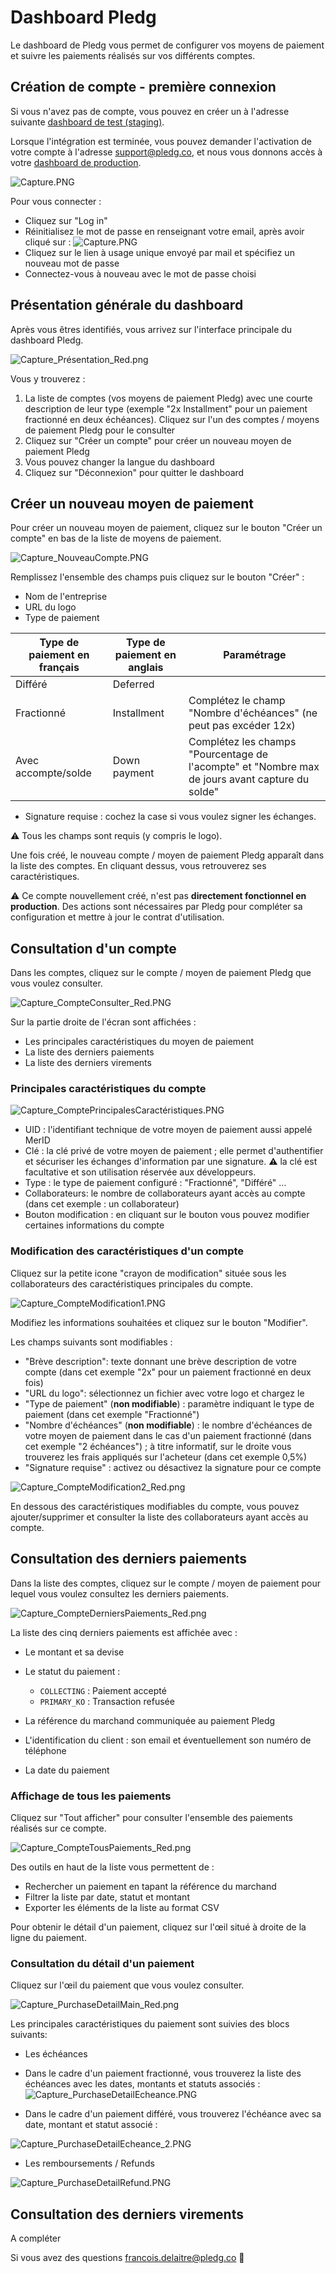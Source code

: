 # Dashboard Pledg

Le dashboard de Pledg vous permet de configurer vos moyens de paiement et suivre les paiements réalisés sur vos différents comptes.

## Création de compte - première connexion

Si vous n'avez pas de compte, vous pouvez en créer un à l'adresse suivante [dashboard de test (staging)](https://staging.dashboard.ecard.pledg.co/#/).

Lorsque l'intégration est terminée, vous pouvez demander l'activation de votre compte à l'adresse support@pledg.co, et nous vous donnons accès à votre [dashboard de production](https://dashboard.ecard.pledg.co/#/).

![Capture.PNG](https://storage.googleapis.com/slite-api-files-production/files/16cb4189-7bb4-43eb-986b-9b2ae1b74712/Capture.PNG)

Pour vous connecter :

* Cliquez sur "Log in"
* Réinitialisez le mot de passe en renseignant votre email, après avoir cliqué sur :
![Capture.PNG](https://storage.googleapis.com/slite-api-files-production/files/70ad746d-9434-48a0-8cc0-87e733341cd9/Capture.PNG)
* Cliquez sur le lien à usage unique envoyé par mail et spécifiez un nouveau mot de passe
* Connectez-vous à nouveau avec le mot de passe choisi

## Présentation générale du dashboard

Après vous êtres identifiés, vous arrivez sur l'interface principale du dashboard Pledg.

![Capture_Présentation_Red.png](https://storage.googleapis.com/slite-api-files-production/files/IRZjGiN~EW/98b78af6-fa5c-47c6-a807-8395c87cf3e9/Capture_Pr%C3%A9sentation_Red.png)

Vous y trouverez :

1. La liste de comptes (vos moyens de paiement Pledg) avec une courte description de leur type (exemple "2x Installment" pour un paiement fractionné en deux échéances). Cliquez sur l'un des comptes / moyens de paiement Pledg pour le consulter
2. Cliquez sur "Créer un compte" pour créer un nouveau moyen de paiement Pledg
3. Vous pouvez changer la langue du dashboard
4. Cliquez sur "Déconnexion" pour quitter le dashboard

## Créer un nouveau moyen de paiement

Pour créer un nouveau moyen de paiement, cliquez sur le bouton "Créer un compte" en bas de la liste de moyens de paiement.

![Capture_NouveauCompte.PNG](https://storage.googleapis.com/slite-api-files-production/files/IRZjGiN~EW/1641e1d2-f301-484c-b2b4-91b9714755fd/Capture_NouveauCompte.PNG)

Remplissez l'ensemble des champs puis cliquez sur le bouton "Créer" :

* Nom de l'entreprise
* URL du logo
* Type de paiement

| Type de paiement en français | Type de paiement en anglais | Paramétrage |
| ----------- | ----------- | ----------- |
| Différé | Deferred |  |
| Fractionné | Installment | Complétez le champ "Nombre d'échéances" (ne peut pas excéder 12x) |
| Avec accompte/solde | Down payment | Complétez les champs "Pourcentage de l'acompte" et "Nombre max de jours avant capture du solde" |

* Signature requise : cochez la case si vous voulez signer les échanges.

⚠️ Tous les champs sont requis (y compris le logo).

Une fois créé, le nouveau compte / moyen de paiement Pledg apparaît dans la liste des comptes. En cliquant dessus, vous retrouverez ses caractéristiques.

⚠️ Ce compte nouvellement créé, n'est pas **directement fonctionnel en production**. Des actions sont nécessaires par Pledg pour compléter sa configuration et mettre à jour le contrat d'utilisation.

## Consultation d'un compte

Dans les comptes, cliquez sur le compte / moyen de paiement Pledg que vous voulez consulter.

![Capture_CompteConsulter_Red.PNG](https://storage.googleapis.com/slite-api-files-production/files/IRZjGiN~EW/72819614-f179-4057-b046-738d97ed5b66/Capture_CompteConsulter_Red.PNG)

Sur la partie droite de l'écran sont affichées :

* Les principales caractéristiques du moyen de paiement
* La liste des derniers paiements
* La liste des derniers virements

### Principales caractéristiques du compte

![Capture_ComptePrincipalesCaractéristiques.PNG](https://storage.googleapis.com/slite-api-files-production/files/IRZjGiN~EW/aceaae24-fa80-45e2-8f3f-7b76c8448c52/Capture_ComptePrincipalesCaract%C3%A9ristiques.PNG)

* UID : l'identifiant technique de votre moyen de paiement aussi appelé MerID
* Clé : la clé privé de votre moyen de paiement ; elle permet d'authentifier et sécuriser les échanges d'information par une signature. ⚠️ la clé est facultative et son utilisation réservée aux développeurs.
* Type : le type de paiement configuré : "Fractionné", "Différé" ...
* Collaborateurs: le nombre de collaborateurs ayant accès au compte (dans cet exemple : un collaborateur)
* Bouton modification : en cliquant sur le bouton vous pouvez modifier certaines informations du compte

### Modification des caractéristiques d'un compte

Cliquez sur la petite icone "crayon de modification" située sous les collaborateurs des caractéristiques principales du compte.

![Capture_CompteModification1.PNG](https://storage.googleapis.com/slite-api-files-production/files/IRZjGiN~EW/a78b4a6f-56af-4efe-b28d-f0dc821a772b/Capture_CompteModification1.PNG)

Modifiez les informations souhaitées et cliquez sur le bouton "Modifier".

Les champs suivants sont modifiables :

* "Brève description": texte donnant une brève description de votre compte (dans cet exemple "2x" pour un paiement fractionné en deux fois)
* "URL du logo": sélectionnez un fichier avec votre logo et chargez le
* "Type de paiement" (**non modifiable**) : paramètre indiquant le type de paiement (dans cet exemple "Fractionné")
* "Nombre d'échéances" (**non modifiable**) : le nombre d'échéances de votre moyen de paiement dans le cas d'un paiement fractionné (dans cet exemple "2 échéances") ; à titre informatif, sur le droite vous trouverez les frais appliqués sur l'acheteur (dans cet exemple 0,5%)
* "Signature requise" : activez ou désactivez la signature pour ce compte

![Capture_CompteModification2_Red.png](https://storage.googleapis.com/slite-api-files-production/files/IRZjGiN~EW/65c62cba-f906-49ce-bdf9-92b25b05ca33/Capture_CompteModification2_Red.png)

En dessous des caractéristiques modifiables du compte, vous pouvez ajouter/supprimer et consulter la liste des collaborateurs ayant accès au compte.

## Consultation des derniers paiements

Dans la liste des comptes, cliquez sur le compte / moyen de paiement pour lequel vous voulez consultez les derniers paiements.

![Capture_CompteDerniersPaiements_Red.png](https://storage.googleapis.com/slite-api-files-production/files/IRZjGiN~EW/bb73d40b-3d0f-4c59-87ad-eab86afb1a55/Capture_CompteDerniersPaiements_Red.png)

La liste des cinq derniers paiements est affichée avec :

* Le montant et sa devise
* Le statut du paiement :

  - `COLLECTING` : Paiement accepté
  - `PRIMARY_KO` : Transaction refusée

* La référence du marchand communiquée au paiement Pledg
* L'identification du client : son email et éventuellement son numéro de téléphone
* La date du paiement

### Affichage de tous les paiements

Cliquez sur "Tout afficher" pour consulter l'ensemble des paiements réalisés sur ce compte.

![Capture_CompteTousPaiements_Red.png](https://storage.googleapis.com/slite-api-files-production/files/IRZjGiN~EW/dd4736b4-3d99-48d0-a0a2-7db7e0bb437f/Capture_CompteTousPaiements_Red.png)

Des outils en haut de la liste vous permettent de :

* Rechercher un paiement en tapant la référence du marchand
* Filtrer la liste par date, statut et montant
* Exporter les éléments de la liste au format CSV

Pour obtenir le détail d'un paiement, cliquez sur l'œil situé à droite de la ligne du paiement.

### Consultation du détail d'un paiement

Cliquez sur l'œil du paiement que vous voulez consulter.

![Capture_PurchaseDetailMain_Red.png](https://storage.googleapis.com/slite-api-files-production/files/IRZjGiN~EW/d1f6be47-edc6-459b-9bfd-71bf02c5b2eb/Capture_PurchaseDetailMain_Red.png)

Les principales caractéristiques du paiement sont suivies des blocs suivants:

* Les échéances
  
- Dans le cadre d'un paiement fractionné, vous trouverez la liste des échéances avec les dates, montants et statuts associés :
![Capture_PurchaseDetailEcheance.PNG](https://storage.googleapis.com/slite-api-files-production/files/IRZjGiN~EW/759e6d22-3c2d-4019-85d9-aa274c8020ad/Capture_PurchaseDetailEcheance.PNG)

- Dans le cadre d'un paiement différé, vous trouverez l'échéance avec sa date, montant et statut associé :

![Capture_PurchaseDetailEcheance_2.PNG](https://storage.googleapis.com/slite-api-files-production/files/IRZjGiN~EW/a29110c5-e169-454b-9aee-ee09227e0a2a/Capture_PurchaseDetailEcheance_2.PNG)

* Les remboursements / Refunds

![Capture_PurchaseDetailRefund.PNG](https://storage.googleapis.com/slite-api-files-production/files/IRZjGiN~EW/b2cd060a-b496-4c7a-bcae-18d733fd3678/Capture_PurchaseDetailRefund.PNG)

## Consultation des derniers virements

A compléter

Si vous avez des questions francois.delaitre@pledg.co 👋
